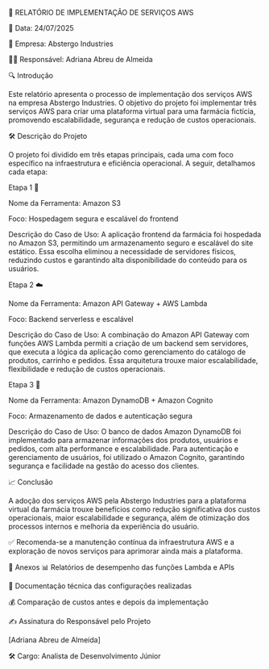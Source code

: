 📑 RELATÓRIO DE IMPLEMENTAÇÃO DE SERVIÇOS AWS

📅 Data: 24/07/2025

🏢 Empresa: Abstergo Industries

👩‍💻 Responsável: Adriana Abreu de Almeida


🔍 Introdução

Este relatório apresenta o processo de implementação dos serviços AWS na empresa Abstergo Industries. O objetivo do projeto foi implementar três serviços AWS para criar uma plataforma virtual para uma farmácia fictícia, promovendo escalabilidade, segurança e redução de custos operacionais.

🛠️ Descrição do Projeto

O projeto foi dividido em três etapas principais, cada uma com foco específico na infraestrutura e eficiência operacional. A seguir, detalhamos cada etapa:

Etapa 1 💾

Nome da Ferramenta: Amazon S3

Foco: Hospedagem segura e escalável do frontend

Descrição do Caso de Uso:
A aplicação frontend da farmácia foi hospedada no Amazon S3, permitindo um armazenamento seguro e escalável do site estático. Essa escolha eliminou a necessidade de servidores físicos, reduzindo custos e garantindo alta disponibilidade do conteúdo para os usuários.

Etapa 2 ☁️

Nome da Ferramenta: Amazon API Gateway + AWS Lambda

Foco: Backend serverless e escalável

Descrição do Caso de Uso:
A combinação do Amazon API Gateway com funções AWS Lambda permiti a criação de um backend sem servidores, que executa a lógica da aplicação como gerenciamento do catálogo de produtos, carrinho e pedidos. Essa arquitetura trouxe maior escalabilidade, flexibilidade e redução de custos operacionais.

Etapa 3 🤖

Nome da Ferramenta: Amazon DynamoDB + Amazon Cognito

Foco: Armazenamento de dados e autenticação segura

Descrição do Caso de Uso:
O banco de dados Amazon DynamoDB foi implementado para armazenar informações dos produtos, usuários e pedidos, com alta performance e escalabilidade. Para autenticação e gerenciamento de usuários, foi utilizado o Amazon Cognito, garantindo segurança e facilidade na gestão do acesso dos clientes.

📈 Conclusão

A adoção dos serviços AWS pela Abstergo Industries para a plataforma virtual da farmácia trouxe benefícios como redução significativa dos custos operacionais, maior escalabilidade e segurança, além de otimização dos processos internos e melhoria da experiência do usuário.

✅ Recomenda-se a manutenção contínua da infraestrutura AWS e a exploração de novos serviços para aprimorar ainda mais a plataforma.

📎 Anexos
📊 Relatórios de desempenho das funções Lambda e APIs

📜 Documentação técnica das configurações realizadas

💰 Comparação de custos antes e depois da implementação

✍️ Assinatura do Responsável pelo Projeto

[Adriana Abreu de Almeida]

🛠️ Cargo: Analista de Desenvolvimento Júnior


